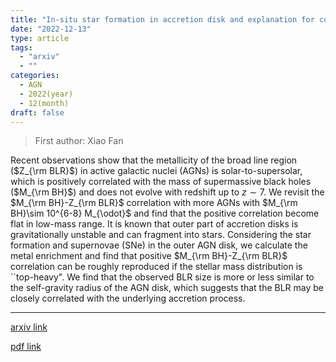 ```yaml
---
title: "In-situ star formation in accretion disk and explanation for correlation between black hole mass and metallicity in AGNs"
date: "2022-12-13"
type: article
tags:
  - "arxiv"
  - ""
categories:
  - AGN
  - 2022(year)
  - 12(month)
draft: false
---
```


> First author: Xiao Fan

 Recent observations show that the metallicity of the broad line region
($Z_{\rm BLR}$) in active galactic nuclei (AGNs) is solar-to-supersolar, which
is positively correlated with the mass of supermassive black holes ($M_{\rm
BH}$) and does not evolve with redshift up to $z \sim 7$. We revisit the
$M_{\rm BH}-Z_{\rm BLR}$ correlation with more AGNs with $M_{\rm BH}\sim
10^{6-8} M_{\odot}$ and find that the positive correlation become flat in
low-mass range. It is known that outer part of accretion disks is
gravitationally unstable and can fragment into stars. Considering the star
formation and supernovae (SNe) in the outer AGN disk, we calculate the metal
enrichment and find that positive $M_{\rm BH}-Z_{\rm BLR}$ correlation can be
roughly reproduced if the stellar mass distribution is ``top-heavy". We find
that the observed BLR size is more or less similar to the self-gravity radius
of the AGN disk, which suggests that the BLR may be closely correlated with the
underlying accretion process.

---
[arxiv link](http://arxiv.org/abs/2212.06363v1)

[pdf link](http://arxiv.org/pdf/2212.06363v1)